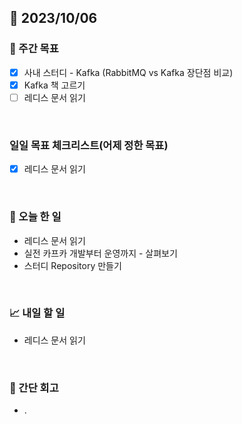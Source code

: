 ## 📅 2023/10/06


### 👏 주간 목표

- [x] 사내 스터디 - Kafka (RabbitMQ vs Kafka 장단점 비교)
- [x] Kafka 책 고르기
- [ ] 레디스 문서 읽기

<br/>

### 일일 목표 체크리스트(어제 정한 목표)
 
- [x] 레디스 문서 읽기
  
<br/>

### 💯 오늘 한 일

- 레디스 문서 읽기
- 실전 카프카 개발부터 운영까지 - 살펴보기
- 스터디 Repository 만들기

<br/>

### 📈 내일 할 일

- 레디스 문서 읽기

<br/>

### 🤔 간단 회고

- . 
 
